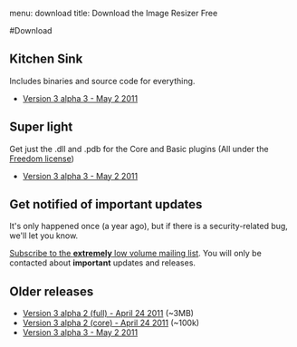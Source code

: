menu: download
title: Download the Image Resizer Free

#Download

## Kitchen Sink

Includes binaries and source code for everything.

* [Version 3 alpha 3 - May 2 2011](/attachments/releases/Resizer3-alpha-3-full-May-02-2011.zip)

## Super light

Get just the .dll and .pdb for the Core and Basic plugins (All under the [Freedom license](/licenses/freedom))

* [Version 3 alpha 3 - May 2 2011](/attachments/releases/Resizer3-alpha-3-min-May-02-2011.zip)

## Get notified of important updates

It's only happened once (a year ago), but if there is a security-related bug, we'll let you know.

[Subscribe to the **extremely** low volume mailing list](/newsletter/signup). You will only be contacted about **important** updates and releases.

## Older releases

* [Version 3 alpha 2 (full) - April 24 2011](/attachments/releases/ImageResizer3-full-alpha2_apr-24-2011.zip) (~3MB)
* [Version 3 alpha 2 (core) - April 24 2011](/attachments/releases/ImageResizer3-min-alpha2_apr-24-2011.zip) (~100k)
* [Version 3 alpha 3 - May 2 2011](/attachments/releases/Resizer3-alpha-3-full-May-02-2011.zip)


<!-- Google Code for View download page Conversion Page -->
<script type="text/javascript">
/* <![CDATA[ */
var google_conversion_id = 1054642781;
var google_conversion_language = "en";
var google_conversion_format = "3";
var google_conversion_color = "ffffff";
var google_conversion_label = "HCaSCK3o3wEQ3aTy9gM";
var google_conversion_value = 0;
/* ]]> */
</script>
<script type="text/javascript" src="http://www.googleadservices.com/pagead/conversion.js">
</script>
<noscript>
<div style="display:inline;">
<img height="1" width="1" style="border-style:none;" alt="" src="http://www.googleadservices.com/pagead/conversion/1054642781/?label=HCaSCK3o3wEQ3aTy9gM&amp;guid=ON&amp;script=0"/>
</div>
</noscript>

